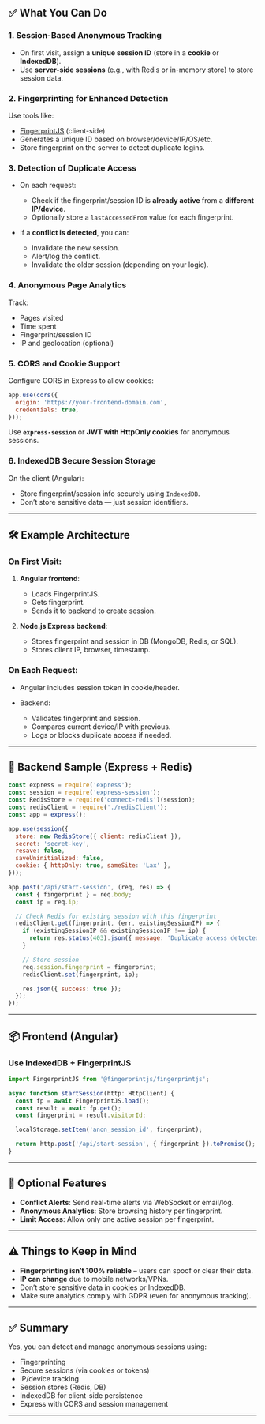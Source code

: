 ## ✅ What You Can Do

### 1. **Session-Based Anonymous Tracking**

* On first visit, assign a **unique session ID** (store in a **cookie** or **IndexedDB**).
* Use **server-side sessions** (e.g., with Redis or in-memory store) to store session data.

### 2. **Fingerprinting for Enhanced Detection**

Use tools like:

* [FingerprintJS](https://fingerprint.com/) (client-side)
* Generates a unique ID based on browser/device/IP/OS/etc.
* Store fingerprint on the server to detect duplicate logins.

### 3. **Detection of Duplicate Access**

* On each request:

  * Check if the fingerprint/session ID is **already active** from a **different IP/device**.
  * Optionally store a `lastAccessedFrom` value for each fingerprint.
* If a **conflict is detected**, you can:

  * Invalidate the new session.
  * Alert/log the conflict.
  * Invalidate the older session (depending on your logic).

### 4. **Anonymous Page Analytics**

Track:

* Pages visited
* Time spent
* Fingerprint/session ID
* IP and geolocation (optional)

### 5. **CORS and Cookie Support**

Configure CORS in Express to allow cookies:

```js
app.use(cors({
  origin: 'https://your-frontend-domain.com',
  credentials: true,
}));
```

Use **`express-session`** or **JWT with HttpOnly cookies** for anonymous sessions.

### 6. **IndexedDB Secure Session Storage**

On the client (Angular):

* Store fingerprint/session info securely using `IndexedDB`.
* Don’t store sensitive data — just session identifiers.

---

## 🛠️ Example Architecture

### On First Visit:

1. **Angular frontend**:

   * Loads FingerprintJS.
   * Gets fingerprint.
   * Sends it to backend to create session.

2. **Node.js Express backend**:

   * Stores fingerprint and session in DB (MongoDB, Redis, or SQL).
   * Stores client IP, browser, timestamp.

### On Each Request:

* Angular includes session token in cookie/header.
* Backend:

  * Validates fingerprint and session.
  * Compares current device/IP with previous.
  * Logs or blocks duplicate access if needed.

---

## 🔐 Backend Sample (Express + Redis)

```js
const express = require('express');
const session = require('express-session');
const RedisStore = require('connect-redis')(session);
const redisClient = require('./redisClient');
const app = express();

app.use(session({
  store: new RedisStore({ client: redisClient }),
  secret: 'secret-key',
  resave: false,
  saveUninitialized: false,
  cookie: { httpOnly: true, sameSite: 'Lax' },
}));

app.post('/api/start-session', (req, res) => {
  const { fingerprint } = req.body;
  const ip = req.ip;

  // Check Redis for existing session with this fingerprint
  redisClient.get(fingerprint, (err, existingSessionIP) => {
    if (existingSessionIP && existingSessionIP !== ip) {
      return res.status(403).json({ message: 'Duplicate access detected' });
    }

    // Store session
    req.session.fingerprint = fingerprint;
    redisClient.set(fingerprint, ip);

    res.json({ success: true });
  });
});
```

---

## 📦 Frontend (Angular)

### Use IndexedDB + FingerprintJS

```ts
import FingerprintJS from '@fingerprintjs/fingerprintjs';

async function startSession(http: HttpClient) {
  const fp = await FingerprintJS.load();
  const result = await fp.get();
  const fingerprint = result.visitorId;

  localStorage.setItem('anon_session_id', fingerprint);

  return http.post('/api/start-session', { fingerprint }).toPromise();
}
```

---

## 🔔 Optional Features

* **Conflict Alerts**: Send real-time alerts via WebSocket or email/log.
* **Anonymous Analytics**: Store browsing history per fingerprint.
* **Limit Access**: Allow only one active session per fingerprint.

---

## ⚠️ Things to Keep in Mind

* **Fingerprinting isn’t 100% reliable** – users can spoof or clear their data.
* **IP can change** due to mobile networks/VPNs.
* Don’t store sensitive data in cookies or IndexedDB.
* Make sure analytics comply with GDPR (even for anonymous tracking).

---

## ✅ Summary

Yes, you can detect and manage anonymous sessions using:

* Fingerprinting
* Secure sessions (via cookies or tokens)
* IP/device tracking
* Session stores (Redis, DB)
* IndexedDB for client-side persistence
* Express with CORS and session management

---
